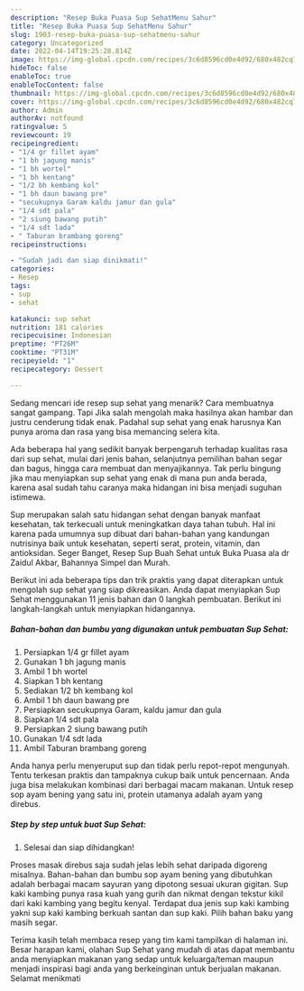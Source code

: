 ```yaml
---
description: "Resep Buka Puasa Sup SehatMenu Sahur"
title: "Resep Buka Puasa Sup SehatMenu Sahur"
slug: 1903-resep-buka-puasa-sup-sehatmenu-sahur
category: Uncategorized
date: 2022-04-14T19:25:28.814Z
image: https://img-global.cpcdn.com/recipes/3c6d8596cd0e4d92/680x482cq70/sup-sehat-foto-resep-utama.jpg
hideToc: false
enableToc: true
enableTocContent: false
thumbnail: https://img-global.cpcdn.com/recipes/3c6d8596cd0e4d92/680x482cq70/sup-sehat-foto-resep-utama.jpg
cover: https://img-global.cpcdn.com/recipes/3c6d8596cd0e4d92/680x482cq70/sup-sehat-foto-resep-utama.jpg
author: Admin
authorAv: notfound
ratingvalue: 5
reviewcount: 19
recipeingredient:
- "1/4 gr fillet ayam"
- "1 bh jagung manis"
- "1 bh wortel"
- "1 bh kentang"
- "1/2 bh kembang kol"
- "1 bh daun bawang pre"
- "secukupnya Garam kaldu jamur dan gula"
- "1/4 sdt pala"
- "2 siung bawang putih"
- "1/4 sdt lada"
- " Taburan brambang goreng"
recipeinstructions:

- "Sudah jadi dan siap dinikmati!"
categories:
- Resep
tags:
- sup
- sehat

katakunci: sup sehat 
nutrition: 181 calories
recipecuisine: Indonesian
preptime: "PT26M"
cooktime: "PT31M"
recipeyield: "1"
recipecategory: Dessert

---
```



Sedang mencari ide resep sup sehat yang menarik? Cara membuatnya sangat gampang. Tapi Jika salah mengolah maka hasilnya akan hambar dan justru cenderung tidak enak. Padahal sup sehat yang enak harusnya Kan punya aroma dan rasa yang bisa memancing selera kita.


Ada beberapa hal yang sedikit banyak berpengaruh terhadap kualitas rasa dari sup sehat, mulai dari jenis bahan, selanjutnya pemilihan bahan segar dan bagus, hingga cara membuat dan menyajikannya. Tak perlu bingung jika mau menyiapkan sup sehat yang enak di mana pun anda berada, karena asal sudah tahu caranya maka hidangan ini bisa menjadi suguhan istimewa.

Sup merupakan salah satu hidangan sehat dengan banyak manfaat kesehatan, tak terkecuali untuk meningkatkan daya tahan tubuh. Hal ini karena pada umumnya sup dibuat dari bahan-bahan yang kandungan nutrisinya baik untuk kesehatan, seperti serat, protein, vitamin, dan antioksidan. Seger Banget, Resep Sup Buah Sehat untuk Buka Puasa ala dr Zaidul Akbar, Bahannya Simpel dan Murah.


Berikut ini ada beberapa tips dan trik praktis yang dapat diterapkan untuk mengolah sup sehat yang siap dikreasikan. Anda dapat menyiapkan Sup Sehat menggunakan 11 jenis bahan dan 0 langkah pembuatan. Berikut ini langkah-langkah untuk menyiapkan hidangannya.

<!--inarticleads1-->

##### Bahan-bahan dan bumbu yang digunakan untuk pembuatan Sup Sehat:

1. Persiapkan 1/4 gr fillet ayam
1. Gunakan 1 bh jagung manis
1. Ambil 1 bh wortel
1. Siapkan 1 bh kentang
1. Sediakan 1/2 bh kembang kol
1. Ambil 1 bh daun bawang pre
1. Persiapkan secukupnya Garam, kaldu jamur dan gula
1. Siapkan 1/4 sdt pala
1. Persiapkan 2 siung bawang putih
1. Gunakan 1/4 sdt lada
1. Ambil  Taburan brambang goreng


Anda hanya perlu menyeruput sup dan tidak perlu repot-repot mengunyah. Tentu terkesan praktis dan tampaknya cukup baik untuk pencernaan. Anda juga bisa melakukan kombinasi dari berbagai macam makanan. Untuk resep sop ayam bening yang satu ini, protein utamanya adalah ayam yang direbus. 

<!--inarticleads2-->

##### Step by step untuk buat Sup Sehat:


1. Selesai dan siap dihidangkan!

Proses masak direbus saja sudah jelas lebih sehat daripada digoreng misalnya. Bahan-bahan dan bumbu sop ayam bening yang dibutuhkan adalah berbagai macam sayuran yang dipotong sesuai ukuran gigitan. Sup kaki kambing punya rasa kuah yang gurih dan nikmat dengan tekstur kikil dari kaki kambing yang begitu kenyal. Terdapat dua jenis sup kaki kambing yakni sup kaki kambing berkuah santan dan sup kaki. Pilih bahan baku yang masih segar. 

Terima kasih telah membaca resep yang tim kami tampilkan di halaman ini. Besar harapan kami, olahan Sup Sehat yang mudah di atas dapat membantu anda menyiapkan makanan yang sedap untuk keluarga/teman maupun menjadi inspirasi bagi anda yang berkeinginan untuk berjualan makanan. Selamat menikmati
